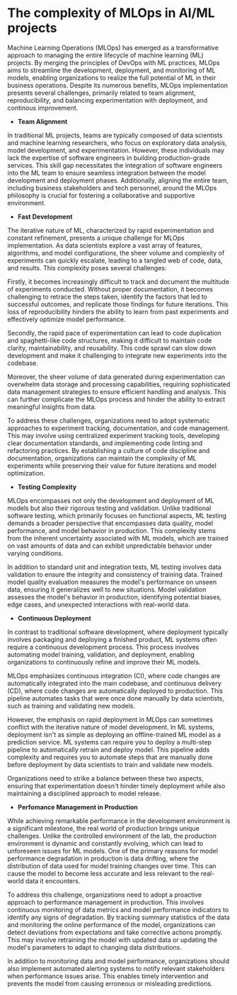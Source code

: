 # The complexity of MLOps in AI/ML projects

Machine Learning Operations (MLOps) has emerged as a transformative approach to managing the entire lifecycle of machine learning (ML) projects. By merging the principles of DevOps with ML practices, MLOps aims to streamline the development, deployment, and monitoring of ML models, enabling organizations to realize the full potential of ML in their business operations. Despite its numerous benefits, MLOps implementation presents several challenges, primarily related to team alignment, reproducibility, and balancing experimentation with deployment, and continous improvement.

* **Team Alignment**

In traditional ML projects, teams are typically composed of data scientists and machine learning researchers, who focus on exploratory data analysis, model development, and experimentation. However, these individuals may lack the expertise of software engineers in building production-grade services. This skill gap necessitates the integration of software engineers into the ML team to ensure seamless integration between the model development and deployment phases. Additionally, aligning the entire team, including business stakeholders and tech personnel, around the MLOps philosophy is crucial for fostering a collaborative and supportive environment.

* **Fast Development**

The iterative nature of ML, characterized by rapid experimentation and constant refinement, presents a unique challenge for MLOps implementation. As data scientists explore a vast array of features, algorithms, and model configurations, the sheer volume and complexity of experiments can quickly escalate, leading to a tangled web of code, data, and results. This complexity poses several challenges:

Firstly, it becomes increasingly difficult to track and document the multitude of experiments conducted. Without proper documentation, it becomes challenging to retrace the steps taken, identify the factors that led to successful outcomes, and replicate those findings for future iterations. This loss of reproducibility hinders the ability to learn from past experiments and effectively optimize model performance.

Secondly, the rapid pace of experimentation can lead to code duplication and spaghetti-like code structures, making it difficult to maintain code clarity, maintainability, and reusability. This code sprawl can slow down development and make it challenging to integrate new experiments into the codebase.

Moreover, the sheer volume of data generated during experimentation can overwhelm data storage and processing capabilities, requiring sophisticated data management strategies to ensure efficient handling and analysis. This can further complicate the MLOps process and hinder the ability to extract meaningful insights from data.

To address these challenges, organizations need to adopt systematic approaches to experiment tracking, documentation, and code management. This may involve using centralized experiment tracking tools, developing clear documentation standards, and implementing code linting and refactoring practices. By establishing a culture of code discipline and documentation, organizations can maintain the complexity of ML experiments while preserving their value for future iterations and model optimization.

* **Testing Complexity**

MLOps encompasses not only the development and deployment of ML models but also their rigorous testing and validation. Unlike traditional software testing, which primarily focuses on functional aspects, ML testing demands a broader perspective that encompasses data quality, model performance, and model behavior in production. This complexity stems from the inherent uncertainty associated with ML models, which are trained on vast amounts of data and can exhibit unpredictable behavior under varying conditions.

In addition to standard unit and integration tests, ML testing involves data validation to ensure the integrity and consistency of training data. Trained model quality evaluation measures the model's performance on unseen data, ensuring it generalizes well to new situations. Model validation assesses the model's behavior in production, identifying potential biases, edge cases, and unexpected interactions with real-world data.

* **Continuous Deployment**

In contrast to traditional software development, where deployment typically involves packaging and deploying a finished product, ML systems often require a continuous development process. This process involves automating model training, validation, and deployment, enabling organizations to continuously refine and improve their ML models.

MLOps emphasizes continuous integration (CI), where code changes are automatically integrated into the main codebase, and continuous delivery (CD), where code changes are automatically deployed to production. This pipeline automates tasks that were once done manually by data scientists, such as training and validating new models.

However, the emphasis on rapid deployment in MLOps can sometimes conflict with the iterative nature of model development. In ML systems, deployment isn't as simple as deploying an offline-trained ML model as a prediction service. ML systems can require you to deploy a multi-step pipeline to automatically retrain and deploy model. This pipeline adds complexity and requires you to automate steps that are manually done before deployment by data scientists to train and validate new models.

Organizations need to strike a balance between these two aspects, ensuring that experimentation doesn't hinder timely deployment while also maintaining a disciplined approach to model release.

* **Perfomance Management in Production**

While achieving remarkable performance in the development environment is a significant milestone, the real world of production brings unique challenges. Unlike the controlled environment of the lab, the production environment is dynamic and constantly evolving, which can lead to unforeseen issues for ML models. One of the primary reasons for model performance degradation in production is data drifting, where the distribution of data used for model training changes over time. This can cause the model to become less accurate and less relevant to the real-world data it encounters.

To address this challenge, organizations need to adopt a proactive approach to performance management in production. This involves continuous monitoring of data metrics and model performance indicators to identify any signs of degradation. By tracking summary statistics of the data and monitoring the online performance of the model, organizations can detect deviations from expectations and take corrective actions promptly. This may involve retraining the model with updated data or updating the model's parameters to adapt to changing data distributions.

In addition to monitoring data and model performance, organizations should also implement automated alerting systems to notify relevant stakeholders when performance issues arise. This enables timely intervention and prevents the model from causing erroneous or misleading predictions.
